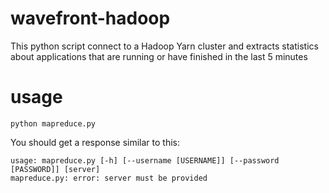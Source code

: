 # wavefront-hadoop

This python script connect to a Hadoop Yarn cluster and extracts statistics about applications that are running or have finished in the last 5 minutes

# usage
```
python mapreduce.py
```
You should get a response similar to this:
```
usage: mapreduce.py [-h] [--username [USERNAME]] [--password [PASSWORD]] [server]
mapreduce.py: error: server must be provided
```
